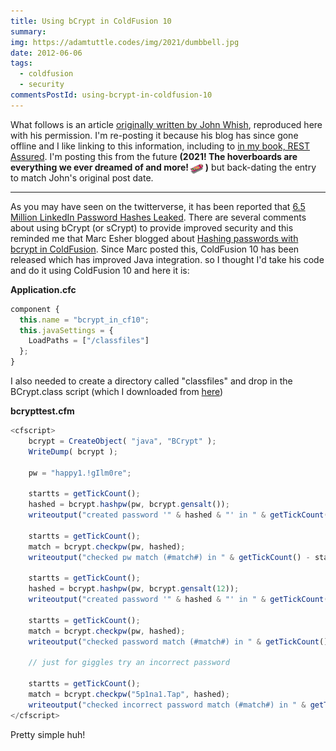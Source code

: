 ```yaml
---
title: Using bCrypt in ColdFusion 10
summary:
img: https://adamtuttle.codes/img/2021/dumbbell.jpg
date: 2012-06-06
tags:
  - coldfusion
  - security
commentsPostId: using-bcrypt-in-coldfusion-10
---
```


What follows is an article [originally written by John Whish][orig], reproduced here with his permission. I'm re-posting it because his blog has since gone offline and I like linking to this information, including to [in my book, REST Assured][restassured]. I'm posting this from the future **(2021! The hoverboards are everything we ever dreamed of and more! <img src="/img/2012/hoverboard.gif" alt="hover boards omg!" style="max-height: 1.4em; margin: 0 4px -7px 0" />)** but back-dating the entry to match John's original post date.

---

As you may have seen on the twitterverse, it has been reported that [6.5 Million LinkedIn Password Hashes Leaked][yc]. There are several comments about using bCrypt (or sCrypt) to provide improved security and this reminded me that Marc Esher blogged about [Hashing passwords with bcrypt in ColdFusion][marc]. Since Marc posted this, ColdFusion 10 has been released which has improved Java integration. so I thought I'd take his code and do it using ColdFusion 10 and here it is:

**Application.cfc**
```js
component {
  this.name = "bcrypt_in_cf10";
  this.javaSettings = {
    LoadPaths = ["/classfiles"]
  };
}
```

I also needed to create a directory called "classfiles" and drop in the BCrypt.class script (which I downloaded from [here][download])

**bcrypttest.cfm**
```js
<cfscript>
	bcrypt = CreateObject( "java", "BCrypt" );
	WriteDump( bcrypt );

	pw = "happy1.!gIlm0re";

	startts = getTickCount();
	hashed = bcrypt.hashpw(pw, bcrypt.gensalt());
	writeoutput("created password '" & hashed & "' in " & getTickCount() - startts & " ms");

	startts = getTickCount();
	match = bcrypt.checkpw(pw, hashed);
	writeoutput("checked pw match (#match#) in " & getTickCount() - startts & " ms");

	startts = getTickCount();
	hashed = bcrypt.hashpw(pw, bcrypt.gensalt(12));
	writeoutput("created password '" & hashed & "' in " & getTickCount() - startts & " ms");

	startts = getTickCount();
	match = bcrypt.checkpw(pw, hashed);
	writeoutput("checked password match (#match#) in " & getTickCount() - startts & " ms");

	// just for giggles try an incorrect password

	startts = getTickCount();
	match = bcrypt.checkpw("5p1na1.Tap", hashed);
	writeoutput("checked incorrect password match (#match#) in " & getTickCount() - startts & " ms");
</cfscript>
```

Pretty simple huh!

[orig]: https://web.archive.org/web/20160531090150/http://www.aliaspooryorik.com/blog/index.cfm/e/posts.details/post/using-bcrypt-in-coldfusion-10-370
[restassured]: https://restassuredbook.com
[yc]: https://news.ycombinator.com/item?id=4073309
[marc]: http://blog.mxunit.org/2011/02/hashing-passwords-with-bcrypt-in.html
[download]: https://s3.amazonaws.com/marc.esher/BCrypt.class
